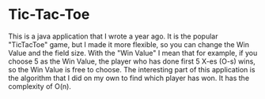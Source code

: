 # Tic-Tac-Toe
This is a java application that I wrote a year ago. It is the popular "TicTacToe" game, but I made it more flexible, so you can change the Win Value and the field size. With the "Win Value" I mean that for example, if you choose 5 as the Win Value, the player who has done first 5 X-es (O-s) wins, so the Win Value is free to choose. 
The interesting part of this application is the algorithm that I did on my own to find which player has won. It has the complexity of O(n).
